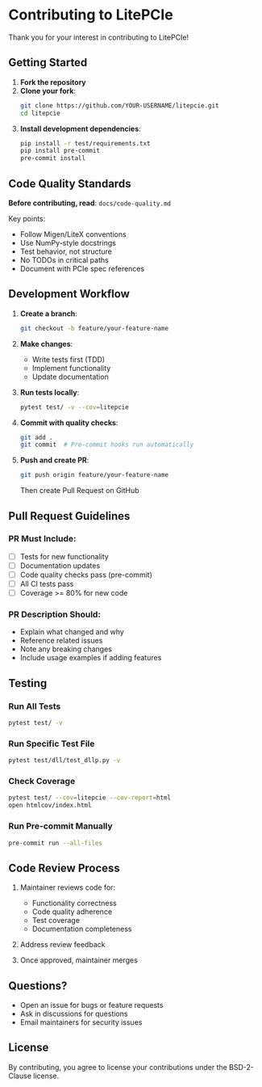 # Contributing to LitePCIe

Thank you for your interest in contributing to LitePCIe!

## Getting Started

1. **Fork the repository**
2. **Clone your fork**:
   ```bash
   git clone https://github.com/YOUR-USERNAME/litepcie.git
   cd litepcie
   ```
3. **Install development dependencies**:
   ```bash
   pip install -r test/requirements.txt
   pip install pre-commit
   pre-commit install
   ```

## Code Quality Standards

**Before contributing, read**: `docs/code-quality.md`

Key points:
- Follow Migen/LiteX conventions
- Use NumPy-style docstrings
- Test behavior, not structure
- No TODOs in critical paths
- Document with PCIe spec references

## Development Workflow

1. **Create a branch**:
   ```bash
   git checkout -b feature/your-feature-name
   ```

2. **Make changes**:
   - Write tests first (TDD)
   - Implement functionality
   - Update documentation

3. **Run tests locally**:
   ```bash
   pytest test/ -v --cov=litepcie
   ```

4. **Commit with quality checks**:
   ```bash
   git add .
   git commit  # Pre-commit hooks run automatically
   ```

5. **Push and create PR**:
   ```bash
   git push origin feature/your-feature-name
   ```
   Then create Pull Request on GitHub

## Pull Request Guidelines

### PR Must Include:
- [ ] Tests for new functionality
- [ ] Documentation updates
- [ ] Code quality checks pass (pre-commit)
- [ ] All CI tests pass
- [ ] Coverage >= 80% for new code

### PR Description Should:
- Explain what changed and why
- Reference related issues
- Note any breaking changes
- Include usage examples if adding features

## Testing

### Run All Tests
```bash
pytest test/ -v
```

### Run Specific Test File
```bash
pytest test/dll/test_dllp.py -v
```

### Check Coverage
```bash
pytest test/ --cov=litepcie --cov-report=html
open htmlcov/index.html
```

### Run Pre-commit Manually
```bash
pre-commit run --all-files
```

## Code Review Process

1. Maintainer reviews code for:
   - Functionality correctness
   - Code quality adherence
   - Test coverage
   - Documentation completeness

2. Address review feedback

3. Once approved, maintainer merges

## Questions?

- Open an issue for bugs or feature requests
- Ask in discussions for questions
- Email maintainers for security issues

## License

By contributing, you agree to license your contributions under the BSD-2-Clause license.
